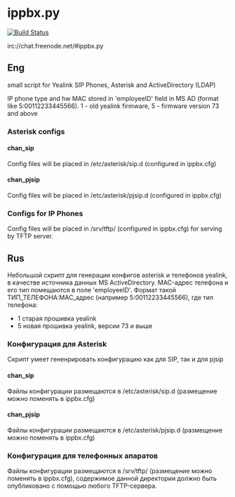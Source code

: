 # ippbx.py

[![Build Status](https://travis-ci.org/v12aml/ippbx.py.svg?branch=dev)](https://travis-ci.org/v12aml/ippbx.py)

irc://chat.freenode.net/#ippbx.py


## Eng
small script for Yealink SIP Phones, Asterisk and ActiveDirectory (LDAP)


IP phone type and hw MAC stored in 'employeeID' field in MS AD (format like 5:00112233445566). 1 - old yealink firmware, 5 - firmware version 73 and above

### Asterisk configs

#### chan_sip
Config files will be placed in /etc/asterisk/sip.d (configured in ippbx.cfg)

#### chan_pjsip
Config files will be placed in /etc/asterisk/pjsip.d (configured in ippbx.cfg)

### Configs for IP Phones
Config files will be placed in /srv/tftp/ (configured in ippbx.cfg) for serving by TFTP server.


## Rus
Небольшой скрипт для генерации конфигов asterisk и телефонов yealink, в качестве источника данных MS ActiveDirectory.
MAC-адрес телефона и его тип помещаются в поле 'employeeID'. Формат такой ТИП_ТЕЛЕФОНА:MAC_адрес (например 5:00112233445566), где тип телефона:
 * 1 старая прошивка yealink
 * 5 новая прошивка yealink, версии 73 и выше


### Конфигурация для Asterisk
Скрипт умеет гененрировать конфигурацию как для SIP, так и для pjsip

#### chan_sip
Файлы конфигурации размещаются в /etc/asterisk/sip.d (размещение можно поменять в ippbx.cfg)

#### chan_pjsip
Файлы конфигурации размещаются в /etc/asterisk/pjsip.d (размещение можно поменять в ippbx.cfg)


### Конфигурация для телефонных апаратов
Файлы конфигурации размещаются в /srv/tftp/ (размещение можно поменять в  ippbx.cfg), содержимое данной директории должно быть опубликовано с помощью любого TFTP-сервера.
